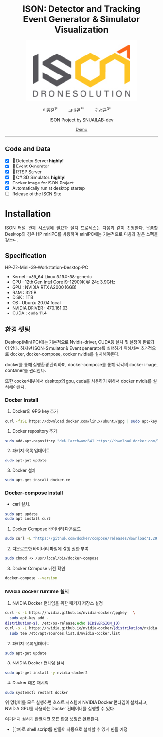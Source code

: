<h1 align="center">ISON: Detector and Tracking<br>Event Generator & Simulator Visualization</h1>

<p align="center">
  <img src="assets/ison_logo.png" alt="text" width="number" height="200px" width="600px"/>
</p>

<p align="center">
    이종진</a><sup>1*</sup> &emsp;&emsp;
    고대관</a><sup>2*</sup> &emsp;&emsp;
    김성근</a><sup>3*</sup> &emsp;&emsp;
</p>

<p align="center">
    ISON Project by SNUAILAB-dev
</p>
<p align="center">
    <a href="https://github.com/snuailab-biz/ison-dev">Demo</a>
</p>

---

## Code and Data
- [x] 📣 Detector Server **highly!**
- [x] 📣 Event Generator
- [x] 📣 RTSP Server
- [x] 📣 C# 3D Simulator. **highly!**
- [x] Docker image for ISON Project. 
- [x] Automatically run at desktop startup
- [ ] Release of the ISON Site

# Installation
<p align="justify"> ISON 터널 관제 시스템에 필요한 설치 프로세스는 다음과 같이 진행한다. 납품할 Desktop의 경우 HP miniPC를 사용하며 miniPC에는 기본적으로 다음과 같은 스펙을 갖는다. </p>

## Specification
HP-Z2-Mini-G9-Workstation-Desktop-PC
- Kernel : x86_64 Linux 5.15.0-58-generic
- CPU : 12th Gen Intel Core i9-12900K @ 24x 3.9GHz
- GPU : NVIDIA RTX A2000 (6GB)
- RAM : 32GB
- DISK : 1TB
- OS : Ubuntu 20.04 focal
- NVIDIA DRIVER : 470.161.03
- CUDA : cuda 11.4

## 환경 셋팅

Desktop(Mini PC)에는 기본적으로 Nvidia-driver, CUDA등 설치 및 설정이 완료되어 있다.
하지만 ISON-Simulator & Event generator를 실행하기 위해서는 추가적으로 docker, docker-compose, docker nvidia를 설치해야한다.

docker를 통해 실행환경 관리하며, docker-compose를 통해 각각의 docker image, container를 관리한다.

또한 docker내부에서 desktop의 gpu, cuda를 사용하기 위해서 docker nvidia를 설치해야한다.

### Docker Install
1. Docker의 GPG key 추가 

```bash
curl -fsSL https://download.docker.com/linux/ubuntu/gpg | sudo apt-key add -
```

1. Docker repository 추가

```bash
sudo add-apt-repository "deb [arch=amd64] https://download.docker.com/linux/ubuntu $(lsb_release -cs) stable"
```

2. 패키지 목록 업데이트

```bash
sudo apt-get update
```

3. Docker 설치

```bash
sudo apt-get install docker-ce
```

### Docker-compose Install
    
- curl 설치.

```bash
sudo apt update
sudo apt install curl
```

1. Docker Compose 바이너리 다운로드

```bash
sudo curl -L "https://github.com/docker/compose/releases/download/1.29.2/docker-compose-$(uname -s)-$(uname -m)" -o /usr/local/bin/docker-compose
```

2. 다운로드한 바이너리 파일에 실행 권한 부여

```bash
sudo chmod +x /usr/local/bin/docker-compose
```

3. Docker Compose 버전 확인

```bash
docker-compose --version
```

### Nvidia docker runtime 설치
    
1. NVIDIA Docker 런타임을 위한 패키지 저장소 설정

```bash
curl -s -L https://nvidia.github.io/nvidia-docker/gpgkey | \
  sudo apt-key add -
distribution=$(. /etc/os-release;echo $ID$VERSION_ID)
curl -s -L https://nvidia.github.io/nvidia-docker/$distribution/nvidia-docker.list | \
  sudo tee /etc/apt/sources.list.d/nvidia-docker.list
```

2. 패키지 목록 업데이트

```bash
sudo apt-get update
```

3. NVIDIA Docker 런타임 설치

```bash
sudo apt-get install -y nvidia-docker2
```

4. Docker 데몬 재시작

```bash
sudo systemctl restart docker
```

위 명령어를 모두 실행하면 호스트 시스템에 NVIDIA Docker 런타임이 설치되고, NVIDIA GPU를 사용하는 Docker 컨테이너를 실행할 수 있다.

여기까지 설치가 완료되면 모든 환경 셋팅은 완료된다.

- [ ]❗따로 shell script를 만들어 자동으로 설치할 수 있게 만들 예정


